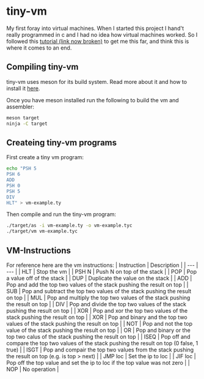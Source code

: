 # tiny-vm
My first foray into virtual machines. When I started this project I hand't really programmed in c and I had no idea how virtual machines worked. So
I followed this [tutorial (link now broken)](https://felixangell.com/blog/implementing-a-virtual-machine-in-c/) to get me this far, and think this is
where it comes to an end.


## Compiling tiny-vm
tiny-vm uses meson for its build system. Read more about it and how to install it [here](mesonbuild.com).

Once you have meson installed run the following to build the vm and assembler:
```bash
meson target
ninja -C target
```

## Createing tiny-vm programs
First create a tiny vm program:
```bash
echo "PSH 5
PSH 6
ADD
PSH 0
PSH 5
DIV
HLT" > vm-example.ty
```


Then compile and run the tiny-vm program:
```bash
./target/as -i vm-example.ty -o vm-example.tyc
./target/vm vm-example.tyc
```


## VM-Instructions
For reference here are the vm instructions:
| Instruction | Description                                                                                      |
| ---         | ---                                                                                              |
| HLT         | Stop the vm                                                                                      |
| PSH N       | Push N on top of the stack                                                                       |
| POP         | Pop a value off of the stack                                                                     |
| DUP         | Duplicate the value on the stack                                                                 |
| ADD         | Pop and add the top two values of the stack pushing the result on top                            |
| SUB         | Pop and subtract the top two values of the stack pushing the result on top                       |
| MUL         | Pop and multiply the top two values of the stack pushing the result on top                       |
| DIV         | Pop and divide the top two values of the stack pushing the result on top                         |
| XOR         | Pop and xor the top two values of the stack pushing the result on top                            |
| XOR         | Pop and binary and the top two values of the stack pushing the result on top                     |
| NOT         | Pop and not the top value of the stack pushing the result on top                                 |
| OR          | Pop and binary or the top two calus of the stack pushing the result on top                       |
| ISEQ        | Pop off and compare the top two values of the stack pushing the result on top (0 false, 1 true)  |
| ISGT        | Pop and compair the top two values from the stack pushing the result on top (e.g. is top > next) |
| JMP loc     | Set the ip to loc                                                                                |
| JIF loc     | Pop off the top value and set the ip to loc if the top value was not zero                        |
| NOP         | No operation                                                                                     |
